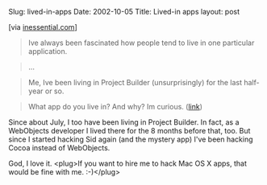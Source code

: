 Slug: lived-in-apps
Date: 2002-10-05
Title: Lived-in apps
layout: post

[via <a href="http://inessential.com/">inessential.com</a>]

> Ive always been fascinated how people tend to live in one particular application.

>...

>Me, Ive been living in Project Builder (unsurprisingly) for the last half-year or so.

>What app do you live in? And why? Im curious. (<a href="http://inessential.com/?comments=1&postid=2213">link</a>)

Since about July, I too have been living in Project Builder. In fact, as a WebObjects developer I lived there for the 8 months before that, too. But since I started hacking Sid again (and the mystery app) I've been hacking Cocoa instead of WebObjects.

God, I love it. &lt;plug&gt;If you want to hire me to hack Mac OS X apps, that would be fine with me. :-)&lt;/plug&gt;
